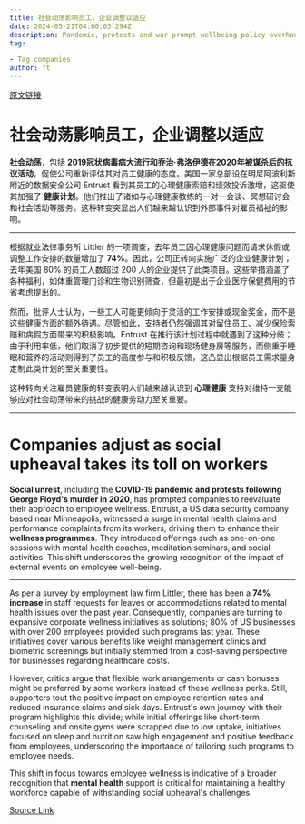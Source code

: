 ```yaml
---
title: 社会动荡影响员工，企业调整以适应
date: 2024-05-21T04:00:03.294Z
description: Pandemic, protests and war prompt wellbeing policy overhaul
tag: 

- Tag companies
author: ft
---
```


[原文链接](https://ft.com/content/a27e3b48-16f4-4580-aa63-39b80fb3877b)

# 社会动荡影响员工，企业调整以适应 

**社会动荡**，包括 **2019冠状病毒病大流行和乔治·弗洛伊德在2020年被谋杀后的抗议活动**，促使公司重新评估其对员工健康的态度。美国一家总部设在明尼阿波利斯附近的数据安全公司 Entrust 看到其员工的心理健康索赔和绩效投诉激增，这驱使其加强了 **健康计划**。他们推出了诸如与心理健康教练的一对一会谈、冥想研讨会和社会活动等服务。这种转变突显出人们越来越认识到外部事件对雇员福祉的影响。 

--- 

根据就业法律事务所 Littler 的一项调查，去年员工因心理健康问题而请求休假或调整工作安排的数量增加了 **74%**。因此，公司正转向实施广泛的企业健康计划；去年美国 80% 的员工人数超过 200 人的企业提供了此类项目。这些举措涵盖了各种福利，如体重管理门诊和生物识别筛查，但最初是出于企业医疗保健费用的节省考虑提出的。 

然而，批评人士认为，一些工人可能更倾向于灵活的工作安排或现金奖金，而不是这些健康方面的额外待遇。尽管如此，支持者仍然强调其对留住员工、减少保险索赔和病假方面带来的积极影响。Entrust 在推行该计划过程中就遇到了这种分歧；由于利用率低，他们取消了初步提供的短期咨询和现场健身房等服务，而侧重于睡眠和营养的活动则得到了员工的高度参与和积极反馈，这凸显出根据员工需求量身定制此类计划的至关重要性。 

这种转向关注雇员健康的转变表明人们越来越认识到 **心理健康** 支持对维持一支能够应对社会动荡带来的挑战的健康劳动力至关重要。

---

# Companies adjust as social upheaval takes its toll on workers 

**Social unrest**, including the **COVID-19 pandemic and protests following George Floyd's murder in 2020**, has prompted companies to reevaluate their approach to employee wellness. Entrust, a US data security company based near Minneapolis, witnessed a surge in mental health claims and performance complaints from its workers, driving them to enhance their **wellness programmes**. They introduced offerings such as one-on-one sessions with mental health coaches, meditation seminars, and social activities. This shift underscores the growing recognition of the impact of external events on employee well-being. 

---

As per a survey by employment law firm Littler, there has been a **74% increase** in staff requests for leaves or accommodations related to mental health issues over the past year. Consequently, companies are turning to expansive corporate wellness initiatives as solutions; 80% of US businesses with over 200 employees provided such programs last year. These initiatives cover various benefits like weight management clinics and biometric screenings but initially stemmed from a cost-saving perspective for businesses regarding healthcare costs. 

However, critics argue that flexible work arrangements or cash bonuses might be preferred by some workers instead of these wellness perks. Still, supporters tout the positive impact on employee retention rates and reduced insurance claims and sick days. Entrust's own journey with their program highlights this divide; while initial offerings like short-term counseling and onsite gyms were scrapped due to low uptake, initiatives focused on sleep and nutrition saw high engagement and positive feedback from employees, underscoring the importance of tailoring such programs to employee needs. 

This shift in focus towards employee wellness is indicative of a broader recognition that **mental health** support is critical for maintaining a healthy workforce capable of withstanding social upheaval's challenges.

[Source Link](https://ft.com/content/a27e3b48-16f4-4580-aa63-39b80fb3877b)

